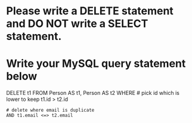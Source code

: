 # Please write a DELETE statement and DO NOT write a SELECT statement.
# Write your MySQL query statement below
DELETE t1 
FROM Person AS t1,
     Person AS t2
WHERE 
    # pick id which is lower to keep
    t1.id > t2.id

    # delete where email is duplicate
    AND t1.email <=> t2.email